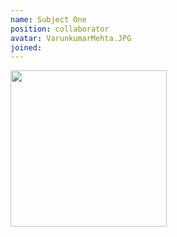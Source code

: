 ```yaml
---
name: Subject One
position: collaborator
avatar: VarunkumarMehta.JPG
joined:
---
```


<img width="250" src="{{site.baseurl}}/images/people/{{page.avatar}}" data-action="zoom">
